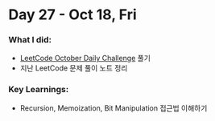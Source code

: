 # Day 27 - Oct 18, Fri

### What I did:
- [LeetCode October Daily Challenge](https://leetcode.com/problems/count-number-of-maximum-bitwise-or-subsets?envType=daily-question&envId=2024-10-18) 풀기
- 지난 LeetCode 문제 풀이 노트 정리

### Key Learnings:
- Recursion, Memoization, Bit Manipulation 접근법 이해하기
